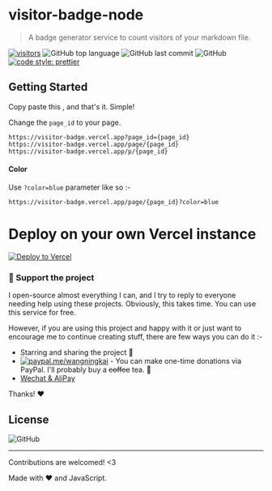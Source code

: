 # visitor-badge-node

> A badge generator service to count visitors of your markdown file.

[![visitors](https://visitor-badge.vercel.app/p/visitor-badge-node?color=brightgreen)](https://github.com/WangNingkai/visitor-badge-node)
![GitHub top language](https://img.shields.io/github/languages/top/wangningkai/visitor-badge-node.svg?style=popout-square)
![GitHub last commit](https://img.shields.io/github/last-commit/wangningkai/visitor-badge-node.svg?style=popout-square)
![GitHub](https://img.shields.io/github/license/wangningkai/visitor-badge-node.svg?style=popout-square)
[![code style: prettier](https://img.shields.io/badge/code_style-prettier-ff69b4.svg?style=flat-square)](https://github.com/prettier/prettier)

## Getting Started

Copy paste this , and that's it. Simple!

Change the `page_id` to your page.

```
https://visitor-badge.vercel.app?page_id={page_id}
https://visitor-badge.vercel.app/page/{page_id}
https://visitor-badge.vercel.app/p/{page_id}
```

#### Color

Use `?color=blue` parameter like so :-

```
https://visitor-badge.vercel.app/page/{page_id}?color=blue
```

# Deploy on your own Vercel instance

[![Deploy to Vercel](https://vercel.com/button)](https://vercel.com/import/project?template=https://github.com/wangningkai/visitor-badge-node)

### :sparkling_heart: Support the project

I open-source almost everything I can, and I try to reply to everyone needing help using these projects. Obviously,
this takes time. You can use this service for free.

However, if you are using this project and happy with it or just want to encourage me to continue creating stuff, there are few ways you can do it :-

- Starring and sharing the project :rocket:
- [![paypal.me/wangningkai](https://ionicabizau.github.io/badges/paypal.svg)](https://www.paypal.me/wangningkai) - You can make one-time donations via PayPal. I'll probably buy a ~~coffee~~ tea. :tea:
- [Wechat & AliPay](https://pay.ningkai.wang)

Thanks! :heart:

## License

![GitHub](https://img.shields.io/github/license/imfunniee/gitfolio.svg?style=popout-square)

---

Contributions are welcomed! <3

Made with ❤️ and JavaScript.